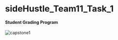 # sideHustle_Team11_Task_1
#### Student Grading Program
![capstone1](https://user-images.githubusercontent.com/61213263/141013917-6411e5fe-cd83-4485-82de-7e1349d4499d.jpg)
